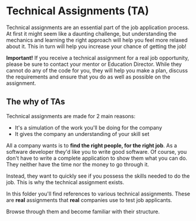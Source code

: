 # Technical Assignments (TA)

Technical assignments are an essential part of the job application process. At first it might seem like a daunting challenge, but understanding the mechanics and learning the right approach will help you feel more relaxed about it. This in turn will help you increase your chance of getting the job!

**Important!** If you receive a technical assignment for a real job opportunity, please be sure to contact your mentor or Education Director. While they cannot do any of the code for you, they will help you make a plan, discuss the requirements and ensure that you do as well as possible on the assignment. 

## The why of TAs

Technical assignments are made for 2 main reasons:

- It's a simulation of the work you'll be doing for the company
- It gives the company an understanding of your skill set

All a company wants is to **find the right people, for the right job**. As a software developer they'd like you to write good software. Of course, you don't have to write a complete application to show them what you can do. They neither have the time nor the money to go through it.

Instead, they want to quickly see if you possess the skills needed to do the job. This is why the technical assignment exists.

In this folder you'll find references to various technical assignments. These are **real** assignments that **real** companies use to test job applicants.

Browse through them and become familiar with their structure.

